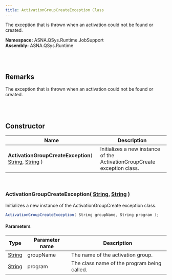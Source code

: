 ```yaml
---
title: ActivationGroupCreateException Class
---
```


The exception that is thrown when an activation could not be found or created.

**Namespace:** ASNA.QSys.Runtime.JobSupport <br/>
**Assembly:** ASNA.QSys.Runtime

<br>
<br>

## Remarks

The exception that is thrown when an activation could not be found or created.

[//]: # ($$TODO: Complete the Remarks section.)

<br>
<br>

## Constructor

| Name |  Description 
| --- | --- 
| **ActivationGroupCreateException**( [String](https://docs.microsoft.com/en-us/dotnet/api/system.string), [String](https://docs.microsoft.com/en-us/dotnet/api/system.string) ) | Initializes a new instance of the ActivationGroupCreate exception class.

<br>

### ActivationGroupCreateException( [String](https://docs.microsoft.com/en-us/dotnet/api/system.string), [String](https://docs.microsoft.com/en-us/dotnet/api/system.string) )

Initializes a new instance of the ActivationGroupCreate exception class.

```cs
ActivationGroupCreateException( String groupName, String program );
```

#### Parameters

| Type | Parameter name | Description
| --- | --- | ---
| [String](https://docs.microsoft.com/en-us/dotnet/api/system.string) | groupName | The name of the activation group. 
| [String](https://docs.microsoft.com/en-us/dotnet/api/system.string) | program | The class name of the program being called. 

<br>


<br>
<br>

